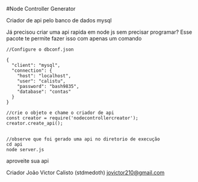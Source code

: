 #Node Controller Generator


Criador de api pelo banco de dados mysql

Já precisou criar uma api rapida em node js sem precisar programar?
Esse pacote te permite fazer isso com apenas um comando

    //Configure o dbconf.json

    {
      "client": "mysql",
      "connection": {
        "host": "localhost",
        "user": "calistu",
        "password": "bash9835",
        "database": "contas"
      }
    }

    //crie o objeto e chame o criador de api
    const creator = require('nodecontrollercreator');
    creator.create_api();


    //observe que foi gerado uma api no diretorio de execução
    cd api
    node server.js

aproveite sua api


Criador João Victor Calisto (stdmedoth)
jovictor210@gmail.com
